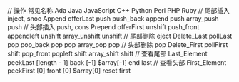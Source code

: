 // 操作 常见名称 Ada Java JavaScript C++ Python Perl PHP Ruby // 尾部插入 inject, snoc Append offerLast push push_back append push
array_push push // 头部插入 push, cons Prepend offerFirst unshift push_front appendleft unshift array_unshift unshift //
尾部删除 eject Delete_Last pollLast pop pop_back pop pop array_pop pop // 头部删除 pop Delete_First pollFirst shift pop_front
popleft shift array_shift shift // 查看尾部 Last_Element peekLast    [length - 1]  back         [-1]        $array[-1]  end
last // 查看头部 First_Element peekFirst   [0]           front        [0]         $array[0]   reset first
